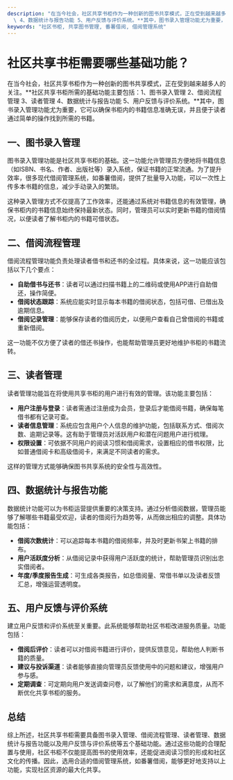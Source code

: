 ```yaml
---
description: "在当今社会，社区共享书柜作为一种创新的图书共享模式，正在受到越来越多人的关注。**社区共享书柜所需的基础功能主要包括：1、图书录入管理 2、借阅流程管理 3、读者管理\
  \ 4、数据统计与报告功能 5、用户反馈与评价系统。**其中，图书录入管理功能尤为重要，它可以确保书柜内的书籍信息准确无误，并且便于读者通过简单的操作找到所需的书籍。"
keywords: "社区书柜, 共享图书管理, 番薯借阅, 借阅管理系统"
---
```

# 社区共享书柜需要哪些基础功能？

在当今社会，社区共享书柜作为一种创新的图书共享模式，正在受到越来越多人的关注。**社区共享书柜所需的基础功能主要包括：1、图书录入管理 2、借阅流程管理 3、读者管理 4、数据统计与报告功能 5、用户反馈与评价系统。**其中，图书录入管理功能尤为重要，它可以确保书柜内的书籍信息准确无误，并且便于读者通过简单的操作找到所需的书籍。

## **一、图书录入管理**

图书录入管理功能是社区共享书柜的基础。这一功能允许管理员方便地将书籍信息（如ISBN、书名、作者、出版社等）录入系统，保证书籍的正常流通。为了提升效率，很多现代借阅管理系统，如番薯借阅，提供了批量导入功能，可以一次性上传多本书籍的信息，减少手动录入的繁琐。

这种录入管理方式不仅提高了工作效率，还能通过系统对书籍信息的有效管理，确保书柜内的书籍信息始终保持最新状态。同时，管理员可以实时更新书籍的借阅情况，以便读者了解书柜内的书籍可借状态。

## **二、借阅流程管理**

借阅流程管理功能负责处理读者借书和还书的全过程。具体来说，这一功能应该包括以下几个要点：

- **自助借书与还书**：读者可以通过扫描书籍上的二维码或使用APP进行自助借还，操作简便。
- **借阅状态跟踪**：系统应能实时显示每本书籍的借阅状态，包括可借、已借出及逾期信息。
- **借阅记录管理**：能够保存读者的借阅历史，以便用户查看自己曾借阅的书籍或重新借阅。

这一功能不仅方便了读者的借还书操作，也能帮助管理员更好地维护书柜的书籍流转。

## **三、读者管理**

读者管理功能旨在将使用共享书柜的用户进行有效的管理。该功能主要包括：

- **用户注册与登录**：读者需通过注册成为会员，登录后才能借阅书籍，确保每笔借书都有记录可查。
- **读者信息管理**：系统应包含用户个人信息的维护功能，包括联系方式、借阅次数、逾期记录等。这有助于管理员对活跃用户和潜在问题用户进行梳理。
- **权限设置**：可依据不同用户的阅读习惯和借阅需求，设置相应的借书权限，比如普通借阅卡和高级借阅卡，来满足不同读者的需求。

这样的管理方式能够确保图书共享系统的安全性与高效性。

## **四、数据统计与报告功能**

数据统计功能可以为书柜运营提供重要的决策支持。通过分析借阅数据，管理员能够了解哪些书籍最受欢迎，读者的借阅行为趋势等，从而做出相应的调整。具体功能包括：

- **借阅次数统计**：可以追踪每本书籍的借阅频率，并及时更新书架上书籍的排布。
- **用户活跃度分析**：从借阅记录中获得用户活跃度的统计，帮助管理员识别出忠实借阅者。
- **年度/季度报告生成**：可生成各类报告，如总借阅量、常借书单以及读者反馈汇总，增强运营透明度。

## **五、用户反馈与评价系统**

建立用户反馈和评价系统至关重要。此系统能够帮助社区书柜改进服务质量。功能包括：

- **借阅后评价**：读者可以对借阅书籍进行评价，提供反馈意见，帮助他人判断书籍的质量。
- **建议与投诉渠道**：读者能够直接向管理员反馈使用中的问题和建议，增强用户参与感。
- **定期调查**：可定期向用户发送调查问卷，以了解他们的需求和满意度，从而不断优化共享书柜的服务。

## 总结

综上所述，社区共享书柜需要具备图书录入管理、借阅流程管理、读者管理、数据统计与报告功能以及用户反馈与评价系统等五个基础功能。通过这些功能的合理配置与使用，社区书柜不仅能提高图书的使用效率，还能促进阅读习惯的形成和社区文化的传播。因此，选用合适的借阅管理系统，如番薯借阅，能够更好地支持以上功能，实现社区资源的最大化共享。
